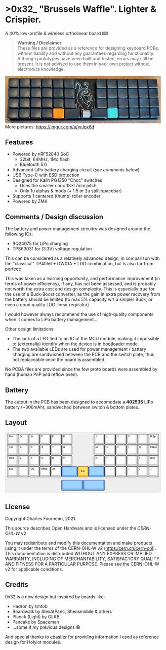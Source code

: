 # >**0x32**_ "Brussels Waffle". Lighter & Crispier. 
A 40% low-profile & wireless ortholinear board ⌨

> **Warning / Disclaimer**  
> These files are provided as a reference for designing keyboard PCBs, without liability and without any guarantees regarding functionality. 
> Although prototypes have been built and tested, errors may still be present.
> It is not advised to use them in your own project without electronics knowledge.


![0x32 Picture](./doc/0x32_pic01.jpg?raw=true "0x32 Picture")
More pictures: <https://imgur.com/a/yrJpx6d>

## Features

 * Powered by nRF52840 SoC
   * 32bit, 64MHz, 1Mo flash
   * Bluetooth 5.0
 * Advanced LiPo battery charging circuit (_see comments below_)
 * USB Type-C with ESD protection
 * Designed for Kailh PG1350 "Choc" switches
   * Uses the smaller choc 18×17mm pitch
   * Only 1u alphas & mods (+ 1.5 or 2u split spacebar)
 * Supports 1 centered (thumb) roller encoder 
 * Powered by ZMK

## Comments / Design discussion

The battery and power management circuitry was designed around the following ICs:

 * BQ24075 for LiPo charging
 * TPS63031 for (3.3V) voltage regulation

This can be considered as a relatively advanced design, in comparison with the "classical" TP4056 + DW01A + LDO combination, but is also far from perfect:

This was taken as a learning opportunity, and performance improvement (in terms of power efficiency), if any, has not been assessed, and is probably not worth the extra cost and design complexity.
This is especially true for the use of a Buck-Boost converter, as the gain in extra power recovery from the battery should be limited (to max 5% capacity wrt a simpler Buck, or even a good quality LDO linear regulator).

I would however always recommend the use of high-quality components when it comes to LiPo battery management...

Other design limitations:
 * The lack of a LED tied to an IO of the MCU module, making it impossible to (externally) identify when the device is in bootloader mode.
 * The two available LEDs are used for power management / battery charging are sandwiched between the PCB and the switch plate, thus not replaceable once the board is assembled.

No PCBA files are provided since the few proto boards were assembled by hand (human PnP and reflow oven).

## Battery

The cutout in the PCB has been designed to accomodate a **402535** LiPo battery (~300mAh), sandwiched between switch & bottom plates.

## Layout

![0x32 Layout](./doc/0x32_layout.png?raw=true "0x32 Layout")

## License

Copyright Charles Fourneau, 2021.

This source describes Open Hardware and is licensed under the _CERN-OHL-W_ v2

You may redistribute and modify this documentation and make products using it under the terms   of the CERN-OHL-W v2 (<https:/cern.ch/cern-ohl>). This documentation is distributed WITHOUT ANY EXPRESS OR IMPLIED WARRANTY, INCLUDING OF MERCHANTABILITY, SATISFACTORY QUALITY AND FITNESS FOR A PARTICULAR PURPOSE. Please see the CERN-OHL-W v2 for applicable conditions.

## Credits

0x32 is a new design but inspired by boards like:
 - Hadron by Ishtob
 - Boardwalk by AlexAtPanc, Shensmobile & others
 - Planck (Light) by OLKB
 - Pancake by Spaceman
 - ...some if my previous designs 😄

And special thanks to [ebastler](https://github.com/ebastler) for providing information I used as reference design for Holyiot modules.
